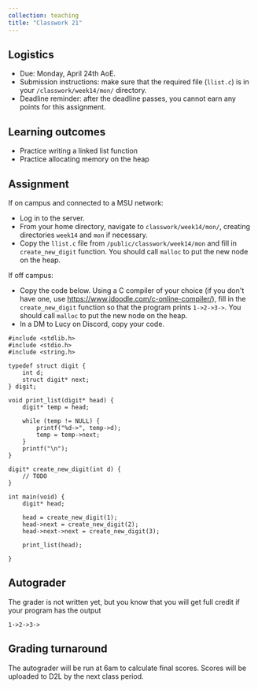 ```yaml
---
collection: teaching
title: "Classwork 21"
---
```


## Logistics
* Due: Monday, April 24th AoE.
* Submission instructions: make sure that the required file (`llist.c`) is in your
	`/classwork/week14/mon/` directory.
* Deadline reminder: after the deadline passes, you cannot earn any points for
	this assignment.

## Learning outcomes
* Practice writing a linked list function
* Practice allocating memory on the heap

## Assignment

If on campus and connected to a MSU network:
* Log in to the server.
* From your home directory, navigate to `classwork/week14/mon/`, creating directories `week14`
and `mon` if necessary.
* Copy the `llist.c` file from `/public/classwork/week14/mon` and fill in
	`create_new_digit` function. You should call `malloc` to put the new node on
	the heap.

If off campus:
* Copy the code below. Using a C compiler of your choice (if you don't have
	one, use https://www.jdoodle.com/c-online-compiler/), fill in the
	`create_new_digit` function so that the program prints `1->2->3->`.
	You should call `malloc` to put the new node on
	the heap.
* In a DM to Lucy on Discord, copy your code.

```
#include <stdlib.h>
#include <stdio.h>
#include <string.h>

typedef struct digit {
    int d;
    struct digit* next;
} digit;

void print_list(digit* head) {
    digit* temp = head;

    while (temp != NULL) {
        printf("%d->", temp->d);
        temp = temp->next;
    }
    printf("\n");
}

digit* create_new_digit(int d) {
    // TODO
}

int main(void) {
    digit* head;

    head = create_new_digit(1);
    head->next = create_new_digit(2);
    head->next->next = create_new_digit(3);

    print_list(head);

}
```

## Autograder

The grader is not written yet, but you know that you will get full credit if
your program has the output
```
1->2->3->
```

## Grading turnaround

The autograder will be run at 6am to calculate final scores. Scores will be
uploaded to D2L by the next class period.
